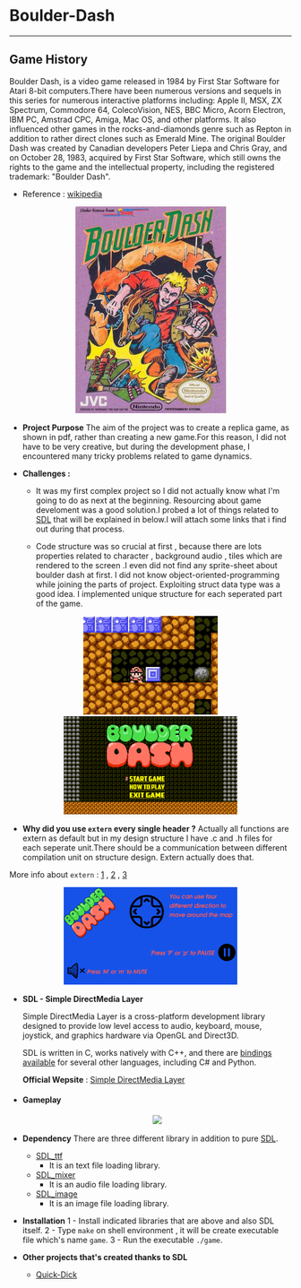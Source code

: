 # Boulder-Dash
---

## Game History

Boulder Dash, is a video game released in 1984 by First Star Software for Atari 8-bit computers.There have been numerous versions and sequels in this series for numerous interactive platforms including: Apple II, MSX, ZX Spectrum, Commodore 64, ColecoVision, NES, BBC Micro, Acorn Electron, IBM PC, Amstrad CPC, Amiga, Mac OS, and other platforms. It also influenced other games in the rocks-and-diamonds genre such as Repton in addition to rather direct clones such as Emerald Mine. The original Boulder Dash was created by Canadian developers Peter Liepa and Chris Gray, and on October 28, 1983, acquired by First Star Software, which still owns the rights to the game and the intellectual property, including the registered trademark: "Boulder Dash".
- Reference : [wikipedia](https://en.wikipedia.org/wiki/Boulder_Dash)

<center>

![](/README-media/Boulder_Dash_NES.jpg)

</center>

- **Project Purpose**
The aim of the project was to create a replica game, as shown in pdf, rather than creating a new game.For this reason, I did not have to be very creative, but during the development phase, I encountered many tricky problems related to game dynamics.

- **Challenges :**
  - It was my first complex project so I did not actually know what I'm going to do as next at the beginning. Resourcing about game develoment was a good solution.I  probed a lot of things related to [SDL](https://www.libsdl.org/)  that will be explained in below.I will attach some links that i find out during that process.

  - Code structure was so crucial at first , because there are lots properties related to character , background audio , tiles which are rendered to the screen .I even did not find any sprite-sheet about boulder dash at first. I did not know object-oriented-programming while joining the parts of project. Exploiting struct data type was a good idea. I implemented unique structure for each seperated part of the game.

<center>
    <img src="README-media/standing.gif" width="240">
    <img src="README-media/menu.png" width="310">
</center>

- **Why did you use ```extern``` every single header ?**
Actually all functions are extern as default but in my design structure I have .c and .h files for each seperate unit.There should be a communication between different compilation unit on structure design. Extern actually does that.

More info about ```extern``` : [1](https://jameshfisher.com/2017/08/28/c-extern-function/) , [2](https://www.tutorialspoint.com/extern-keyword-in-c) , [3](https://stackoverflow.com/questions/1041866/what-is-the-effect-of-extern-c-in-c)
<center>
    <img src="README-media/howToPlay.png" width="310">
</center>

- **SDL - Simple DirectMedia Layer**

    Simple DirectMedia Layer is a cross-platform development library designed to provide low level access to audio, keyboard, mouse, joystick, and graphics hardware via OpenGL and Direct3D.

    SDL is written in C, works natively with C++, and there are [bindings available](https://www.libsdl.org/languages.php) for several other languages, including C# and Python. 

    __Official Wepsite__ : [Simple DirectMedia Layer](https://www.libsdl.org/)

- #### Gameplay

    <center>
    <img src="README-media/gameplay.gif" width="600">
    </center>

- **Dependency**
There are three different library in addition to pure [SDL](https://www.libsdl.org/).
    - [SDL_ttf](https://www.libsdl.org/projects/SDL_ttf/)
      - It is an text file loading library.  
    - [SDL_mixer](https://www.libsdl.org/projects/SDL_mixer/)
      - It is an audio file loading library.
    - [SDL_image](https://www.libsdl.org/projects/SDL_image/)
      - It is an image file loading library.
  
- **Installation**
    1 - Install indicated libraries that are above and also SDL itself.
    2 - Type ```make``` on shell environment , it will be create executable file which's name ```game```.
    3 - Run the executable ```./game```.

- **Other projects that's created thanks to SDL**
   - [Quick-Dick](https://github.com/nevzatseferoglu/Quick-Dict)
